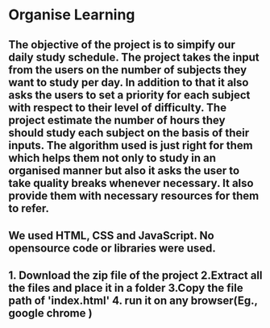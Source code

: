 # Organise Learning
## The objective of the project is to simpify our daily study schedule. The project takes the input from the users on the number of subjects they want to study per day. In addition to that it also asks the users to set a priority for each subject with respect to their level of difficulty. The project estimate the number of hours they should study each subject on the basis of their inputs. The algorithm used is just right for them which helps them not only to study in an organised manner but also it asks the user to take quality breaks whenever necessary. It also provide them with necessary resources for them to refer.
## We used HTML, CSS and JavaScript. No opensource code or libraries were used.
## 1. Download the zip file of the project 2.Extract all the files and place it in a folder 3.Copy the file path of 'index.html' 4. run it on any browser(Eg., google chrome )
##
